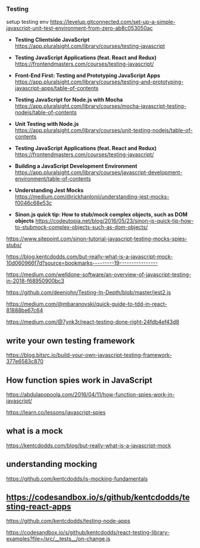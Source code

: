 

### Testing 

setup testing env
https://levelup.gitconnected.com/set-up-a-simple-javascript-unit-test-environment-from-zero-ab8c053050ac


- **Testing Clientside JavaScript**
https://app.pluralsight.com/library/courses/testing-javascript

- **Testing JavaScript Applications (feat. React and Redux)**
https://frontendmasters.com/courses/testing-javascript/

- **Front-End First: Testing and Prototyping JavaScript Apps**
https://app.pluralsight.com/library/courses/testing-and-prototyping-javascript-apps/table-of-contents

- **Testing JavaScript for Node.js with Mocha**
https://app.pluralsight.com/library/courses/mocha-javascript-testing-nodejs/table-of-contents

- **Unit Testing with Node.js**
https://app.pluralsight.com/library/courses/unit-testing-nodejs/table-of-contents

- **Testing JavaScript Applications (feat. React and Redux)**
https://frontendmasters.com/courses/testing-javascript/

- **Building a JavaScript Development Environment**
https://app.pluralsight.com/library/courses/javascript-development-environment/table-of-contents

- **Understanding Jest Mocks**
https://medium.com/@rickhanlonii/understanding-jest-mocks-f0046c68e53c

- **Sinon.js quick tip: How to stub/mock complex objects, such as DOM objects**
https://codeutopia.net/blog/2016/05/23/sinon-js-quick-tip-how-to-stubmock-complex-objects-such-as-dom-objects/

https://www.sitepoint.com/sinon-tutorial-javascript-testing-mocks-spies-stubs/

https://blog.kentcdodds.com/but-really-what-is-a-javascript-mock-10d060966f7d?source=bookmarks---------19----------------

https://medium.com/welldone-software/an-overview-of-javascript-testing-in-2018-f68950900bc3


https://github.com/deenjohn/Testing-In-Depth/blob/master/jest2.js


https://medium.com/@mbaranovski/quick-guide-to-tdd-in-react-81888be67c64

https://medium.com/@7ynk3r/react-testing-done-right-24fdb4ef43d8


## write your own testing framework
https://blog.bitsrc.io/build-your-own-javascript-testing-framework-377e6583c870

## How function spies work in JavaScript
https://abdulapopoola.com/2016/04/11/how-function-spies-work-in-javascript/

https://learn.co/lessons/javascript-spies

## what is a mock
https://kentcdodds.com/blog/but-really-what-is-a-javascript-mock

## understanding mocking 
https://github.com/kentcdodds/js-mocking-fundamentals

## https://codesandbox.io/s/github/kentcdodds/testing-react-apps


https://github.com/kentcdodds/testing-node-apps

https://codesandbox.io/s/github/kentcdodds/react-testing-library-examples?file=/src/__tests__/on-change.js

